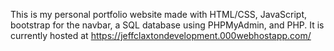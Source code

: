 This is my personal portfolio website made with HTML/CSS, JavaScript, bootstrap for the navbar, a SQL database using PHPMyAdmin, and PHP.
It is currently hosted at https://jeffclaxtondevelopment.000webhostapp.com/
